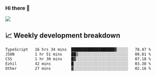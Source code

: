 ### Hi there 👋
<img align="center" src="https://github-readme-stats.vercel.app/api?username=Tumao727&show_icons=true&hide_title=true&theme=dracula" />


## 📈 Weekly development breakdown
<!--START_SECTION:waka-->

```txt
TypeScript   16 hrs 34 mins  ███████████████████▓░░░░░   78.47 %
JSON         1 hr 51 mins    ██▒░░░░░░░░░░░░░░░░░░░░░░   08.81 %
CSS          1 hr 30 mins    █▓░░░░░░░░░░░░░░░░░░░░░░░   07.18 %
Ezhil        42 mins         █░░░░░░░░░░░░░░░░░░░░░░░░   03.38 %
Other        27 mins         ▓░░░░░░░░░░░░░░░░░░░░░░░░   02.16 %
```

<!--END_SECTION:waka-->